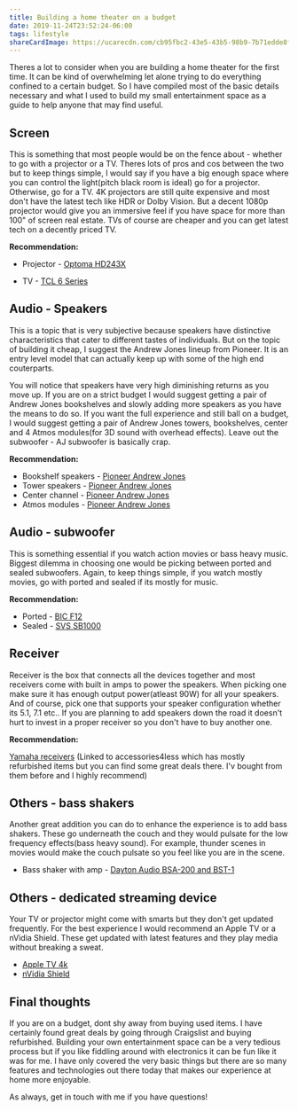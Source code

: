```yaml
---
title: Building a home theater on a budget
date: 2019-11-24T23:52:24-06:00
tags: lifestyle
shareCardImage: https://ucarecdn.com/cb95fbc2-43e5-43b5-98b9-7b71edde8fc1/-/preview/-/quality/smart/-/format/auto/
---
```


Theres a lot to consider when you are building a home theater for the first time. It can be kind of overwhelming let alone trying to do everything confined to a certain budget. So I have compiled most of the basic details necessary and what I used to build my small entertainment space as a guide to help anyone that may find useful.

## Screen

This is something that most people would be on the fence about - whether to go with a projector or a TV. Theres lots of pros and cos between the two but to keep things simple, I would say if you have a big enough space where you can control the light(pitch black room is ideal) go for a projector. Otherwise, go for a TV. 4K projectors are still quite expensive and most don't have the latest tech like HDR or Dolby Vision. But a decent 1080p projector would give you an immersive feel if you have space for more than 100" of screen real estate. TVs of course are cheaper and you can get latest tech on a decently priced TV.

**Recommendation:**

- Projector - [Optoma HD243X](https://www.amazon.com/Optoma-HD143X-Lumens-Theater-Projector/dp/B07QHQ8HVX/)

- TV - [TCL 6 Series](https://www.amazon.com/TCL-Class-Dolby-Vision-Smart/dp/B07V4TC9V8/r)

## Audio - Speakers

This is a topic that is very subjective because speakers have distinctive characteristics that cater to different tastes of individuals. But on the topic of building it cheap, I suggest the Andrew Jones lineup from Pioneer. It is an entry level model that can actually keep up with some of the high end couterparts.

You will notice that speakers have very high diminishing returns as you move up. If you are on a strict budget I would suggest getting a pair of Andrew Jones bookshelves and slowly adding more speakers as you have the means to do so. If you want the full experience and still ball on a budget, I would suggest getting a pair of Andrew Jones towers, bookshelves, center and 4 Atmos modules(for 3D sound with overhead effects). Leave out the subwoofer - AJ subwoofer is basically crap.

**Recommendation:**

- Bookshelf speakers - [Pioneer Andrew Jones](https://www.amazon.com/Pioneer-SP-BS22-LR-Designed-Bookshelf-Loudspeakers/dp/B008NCD2LG/)
- Tower speakers - [Pioneer Andrew Jones](https://www.amazon.com/dp/B008NCD2S4/ref=emc_b_5_t)
- Center channel - [Pioneer Andrew Jones](https://www.amazon.com/Pioneer-SP-C22-Designed-Channel-Speaker/dp/B008NCD2EI/)
- Atmos modules - [Pioneer Andrew Jones](https://www.amazon.com/Pioneer-SP-T22A-LR-Speaker-designed-Andrew/dp/B0148NPHO8)

## Audio - subwoofer

This is something essential if you watch action movies or bass heavy music. Biggest dilemma in choosing one would be picking between ported and sealed subwoofers. Again, to keep things simple, if you watch mostly movies, go with ported and sealed if its mostly for music.

**Recommendation:**

- Ported - [BIC F12](https://www.amazon.com/BIC-America-F12-475-Watt-Subwoofer/dp/B0015A8Y5M/)
- Sealed - [SVS SB1000](https://www.amazon.com/SVS-SB-1000-Subwoofer-Black-Ash/dp/B00AF88C0M/)

## Receiver

Receiver is the box that connects all the devices together and most receivers come with built in amps to power the speakers. When picking one make sure it has enough output power(atleast 90W) for all your speakers. And of course, pick one that supports your speaker configuration whether its 5.1, 7.1 etc.. If you are planning to add speakers down the road it doesn't hurt to invest in a proper receiver so you don't have to buy another one.

**Recommendation:**

[Yamaha receivers](https://www.accessories4less.com/make-a-store/category/avreceiver/home-audio/receivers-amps/home-theater-receivers/1.html?brand_f[]=YAMAHA) (Linked to accessories4less which has mostly refurbished items but you can find some great deals there. I'v bought from them before and I highly recommend)

## Others - bass shakers

Another great addition you can do to enhance the experience is to add bass shakers. These go underneath the couch and they would pulsate for the low frequency effects(bass heavy sound). For example, thunder scenes in movies would make the couch pulsate so you feel like you are in the scene.

- Bass shaker with amp - [Dayton Audio BSA-200 and BST-1](https://www.amazon.com/Dayton-Audio-BSA-200-Shakers-Bundle/dp/B07KZCNQ12/)

## Others - dedicated streaming device

Your TV or projector might come with smarts but they don't get updated frequently. For the best experience I would recommend an Apple TV or a nVidia Shield. These get updated with latest features and they play media without breaking a sweat.

- [Apple TV 4k](https://www.amazon.com/Apple-TV-64GB-Latest-Model/dp/B075NCMLYL?th=1)
- [nVidia Shield](https://www.amazon.com/NVIDIA-Shield-Streaming-Player-Performance/dp/B07YP9FBMM/)

## Final thoughts

If you are on a budget, dont shy away from buying used items. I have certainly found great deals by going through Craigslist and buying refurbished. Building your own entertainment space can be a very tedious process but if you like fiddling around with electronics it can be fun like it was for me. I have only covered the very basic things but there are so many features and technologies out there today that makes our experience at home more enjoyable.

As always, get in touch with me if you have questions!
